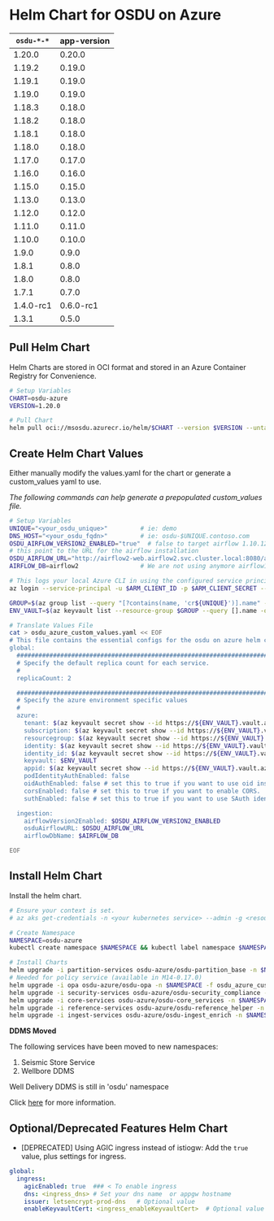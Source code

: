 # Helm Chart for OSDU on Azure

| `osdu-*-*`          | app-version  |
| ------------------- | ----------   |
| 1.20.0              | 0.20.0       |
| 1.19.2              | 0.19.0       |
| 1.19.1              | 0.19.0       |
| 1.19.0              | 0.19.0       |
| 1.18.3              | 0.18.0       |
| 1.18.2              | 0.18.0       |
| 1.18.1              | 0.18.0       |
| 1.18.0              | 0.18.0       |
| 1.17.0              | 0.17.0       |
| 1.16.0              | 0.16.0       |
| 1.15.0              | 0.15.0       |
| 1.13.0              | 0.13.0       |
| 1.12.0              | 0.12.0       |
| 1.11.0              | 0.11.0       |
| 1.10.0              | 0.10.0       |
| 1.9.0               | 0.9.0        |
| 1.8.1               | 0.8.0        |
| 1.8.0               | 0.8.0        |
| 1.7.1               | 0.7.0        |
| 1.4.0-rc1           | 0.6.0-rc1    |
| 1.3.1               | 0.5.0        |

## Pull Helm Chart

Helm Charts are stored in OCI format and stored in an Azure Container Registry for Convenience.

```bash
# Setup Variables
CHART=osdu-azure
VERSION=1.20.0

# Pull Chart
helm pull oci://msosdu.azurecr.io/helm/$CHART --version $VERSION --untar
```

## Create Helm Chart Values

Either manually modify the values.yaml for the chart or generate a custom_values yaml to use.

_The following commands can help generate a prepopulated custom_values file._

```bash
# Setup Variables
UNIQUE="<your_osdu_unique>"         # ie: demo
DNS_HOST="<your_osdu_fqdn>"         # ie: osdu-$UNIQUE.contoso.com
OSDU_AIRFLOW_VERSION2_ENABLED="true"  # false to target airflow 1.10.12 (retrocompatibility only)
# this point to the URL for the airflow installation
OSDU_AIRFLOW_URL="http://airflow2-web.airflow2.svc.cluster.local:8080/airflow2"    # internal airflow2 svc
AIRFLOW_DB=airflow2                 # We are not using anymore airflow1 

# This logs your local Azure CLI in using the configured service principal.
az login --service-principal -u $ARM_CLIENT_ID -p $ARM_CLIENT_SECRET --tenant $ARM_TENANT_ID

GROUP=$(az group list --query "[?contains(name, 'cr${UNIQUE}')].name" -otsv)
ENV_VAULT=$(az keyvault list --resource-group $GROUP --query [].name -otsv)

# Translate Values File
cat > osdu_azure_custom_values.yaml << EOF
# This file contains the essential configs for the osdu on azure helm chart
global:
  ################################################################################
  # Specify the default replica count for each service.
  #
  replicaCount: 2

  ################################################################################
  # Specify the azure environment specific values
  #
  azure:
    tenant: $(az keyvault secret show --id https://${ENV_VAULT}.vault.azure.net/secrets/tenant-id --query value -otsv)
    subscription: $(az keyvault secret show --id https://${ENV_VAULT}.vault.azure.net/secrets/subscription-id --query value -otsv)
    resourcegroup: $(az keyvault secret show --id https://${ENV_VAULT}.vault.azure.net/secrets/base-name-cr --query value -otsv)-rg
    identity: $(az keyvault secret show --id https://${ENV_VAULT}.vault.azure.net/secrets/base-name-cr --query value -otsv)-osdu-identity
    identity_id: $(az keyvault secret show --id https://${ENV_VAULT}.vault.azure.net/secrets/osdu-identity-id --query value -otsv)
    keyvault: $ENV_VAULT
    appid: $(az keyvault secret show --id https://${ENV_VAULT}.vault.azure.net/secrets/aad-client-id --query value -otsv)
    podIdentityAuthEnabled: false
    oidAuthEnabled: false # set this to true if you want to use oid instead of unique_name and upn
    corsEnabled: false # set this to true if you want to enable CORS.
    suthEnabled: false # set this to true if you want to use SAuth identity envoy

  ingestion:
    airflowVersion2Enabled: $OSDU_AIRFLOW_VERSION2_ENABLED
    osduAirflowURL: $OSDU_AIRFLOW_URL
    airflowDbName: $AIRFLOW_DB

EOF
```

## Install Helm Chart

Install the helm chart.

```bash
# Ensure your context is set.
# az aks get-credentials -n <your kubernetes service> --admin -g <resource group>

# Create Namespace
NAMESPACE=osdu-azure
kubectl create namespace $NAMESPACE && kubectl label namespace $NAMESPACE istio-injection=enabled

# Install Charts
helm upgrade -i partition-services osdu-azure/osdu-partition_base -n $NAMESPACE -f osdu_azure_custom_values.yaml
# Needed for policy service (available in M14-0.17.0)
helm upgrade -i opa osdu-azure/osdu-opa -n $NAMESPACE -f osdu_azure_custom_values.yaml
helm upgrade -i security-services osdu-azure/osdu-security_compliance -n $NAMESPACE -f osdu_azure_custom_values.yaml
helm upgrade -i core-services osdu-azure/osdu-core_services -n $NAMESPACE -f osdu_azure_custom_values.yaml
helm upgrade -i reference-services osdu-azure/osdu-reference_helper -n $NAMESPACE -f osdu_azure_custom_values.yaml
helm upgrade -i ingest-services osdu-azure/osdu-ingest_enrich -n $NAMESPACE -f osdu_azure_custom_values.yaml
```

__DDMS Moved__

The following services have been moved to new namespaces:
1. Seismic Store Service
2. Wellbore DDMS

Well Delivery DDMS is still in 'osdu' namespace

Click [here](osdu-ddms/README.md) for more information.

## Optional/Deprecated Features Helm Chart

* [DEPRECATED] Using AGIC ingress instead of istiogw: Add the `true` value, plus settings for ingress.

```yaml
global:
  ingress:
    agicEnabled: true  ### < To enable ingress
    dns: <ingress_dns> # Set your dns name  or appgw hostname
    issuer: letsencrypt-prod-dns   # Optional value
    enableKeyvaultCert: <ingress_enableKeyvaultCert>  # Optional value
```

